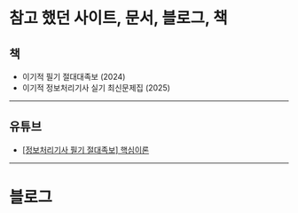 # 참고 했던 사이트, 문서, 블로그, 책

## 책
* 이기적 필기 절대대족보 (2024)
* 이기적 정보처리기사 실기 최신문제집 (2025)

---

## 유튜브
* [[정보처리기사 필기 절대족보] 핵심이론](https://www.youtube.com/watch?v=JhKOsZuMDWs&list=PL6i7rGeEmTvqEjTJF3PJR4a1N9KTPpfw0)

---
# 블로그

